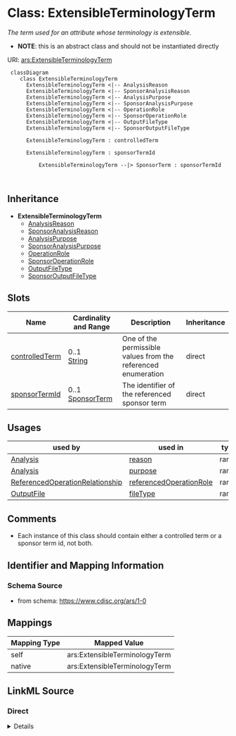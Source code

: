 # Class: ExtensibleTerminologyTerm


_The term used for an attribute whose terminology is extensible._




* __NOTE__: this is an abstract class and should not be instantiated directly


URI: [ars:ExtensibleTerminologyTerm](https://www.cdisc.org/ars/1-0/ExtensibleTerminologyTerm)




```mermaid
 classDiagram
    class ExtensibleTerminologyTerm
      ExtensibleTerminologyTerm <|-- AnalysisReason
      ExtensibleTerminologyTerm <|-- SponsorAnalysisReason
      ExtensibleTerminologyTerm <|-- AnalysisPurpose
      ExtensibleTerminologyTerm <|-- SponsorAnalysisPurpose
      ExtensibleTerminologyTerm <|-- OperationRole
      ExtensibleTerminologyTerm <|-- SponsorOperationRole
      ExtensibleTerminologyTerm <|-- OutputFileType
      ExtensibleTerminologyTerm <|-- SponsorOutputFileType
      
      ExtensibleTerminologyTerm : controlledTerm
        
      ExtensibleTerminologyTerm : sponsorTermId
        
          ExtensibleTerminologyTerm --|> SponsorTerm : sponsorTermId
        
      
```




## Inheritance
* **ExtensibleTerminologyTerm**
    * [AnalysisReason](AnalysisReason.md)
    * [SponsorAnalysisReason](SponsorAnalysisReason.md)
    * [AnalysisPurpose](AnalysisPurpose.md)
    * [SponsorAnalysisPurpose](SponsorAnalysisPurpose.md)
    * [OperationRole](OperationRole.md)
    * [SponsorOperationRole](SponsorOperationRole.md)
    * [OutputFileType](OutputFileType.md)
    * [SponsorOutputFileType](SponsorOutputFileType.md)



## Slots

| Name | Cardinality and Range | Description | Inheritance |
| ---  | --- | --- | --- |
| [controlledTerm](controlledTerm.md) | 0..1 <br/> [String](String.md) | One of the permissible values from the referenced enumeration | direct |
| [sponsorTermId](sponsorTermId.md) | 0..1 <br/> [SponsorTerm](SponsorTerm.md) | The identifier of the referenced sponsor term | direct |





## Usages

| used by | used in | type | used |
| ---  | --- | --- | --- |
| [Analysis](Analysis.md) | [reason](reason.md) | range | [ExtensibleTerminologyTerm](ExtensibleTerminologyTerm.md) |
| [Analysis](Analysis.md) | [purpose](purpose.md) | range | [ExtensibleTerminologyTerm](ExtensibleTerminologyTerm.md) |
| [ReferencedOperationRelationship](ReferencedOperationRelationship.md) | [referencedOperationRole](referencedOperationRole.md) | range | [ExtensibleTerminologyTerm](ExtensibleTerminologyTerm.md) |
| [OutputFile](OutputFile.md) | [fileType](fileType.md) | range | [ExtensibleTerminologyTerm](ExtensibleTerminologyTerm.md) |






## Comments

* Each instance of this class should contain either a controlled term or a sponsor term id, not both.

## Identifier and Mapping Information







### Schema Source


* from schema: https://www.cdisc.org/ars/1-0





## Mappings

| Mapping Type | Mapped Value |
| ---  | ---  |
| self | ars:ExtensibleTerminologyTerm |
| native | ars:ExtensibleTerminologyTerm |





## LinkML Source

<!-- TODO: investigate https://stackoverflow.com/questions/37606292/how-to-create-tabbed-code-blocks-in-mkdocs-or-sphinx -->

### Direct

<details>
```yaml
name: ExtensibleTerminologyTerm
description: The term used for an attribute whose terminology is extensible.
comments:
- Each instance of this class should contain either a controlled term or a sponsor
  term id, not both.
from_schema: https://www.cdisc.org/ars/1-0
rank: 1000
abstract: true
slots:
- controlledTerm
- sponsorTermId

```
</details>

### Induced

<details>
```yaml
name: ExtensibleTerminologyTerm
description: The term used for an attribute whose terminology is extensible.
comments:
- Each instance of this class should contain either a controlled term or a sponsor
  term id, not both.
from_schema: https://www.cdisc.org/ars/1-0
rank: 1000
abstract: true
attributes:
  controlledTerm:
    name: controlledTerm
    description: One of the permissible values from the referenced enumeration.
    from_schema: https://www.cdisc.org/ars/1-0
    rank: 1000
    alias: controlledTerm
    owner: ExtensibleTerminologyTerm
    domain_of:
    - ExtensibleTerminologyTerm
    range: string
    any_of:
    - range: AnalysisReasonEnum
    - range: AnalysisPurposeEnum
    - range: OperationRoleEnum
    - range: OutputFileTypeEnum
  sponsorTermId:
    name: sponsorTermId
    description: The identifier of the referenced sponsor term.
    from_schema: https://www.cdisc.org/ars/1-0
    rank: 1000
    alias: sponsorTermId
    owner: ExtensibleTerminologyTerm
    domain_of:
    - ExtensibleTerminologyTerm
    range: SponsorTerm
    inlined: false

```
</details>